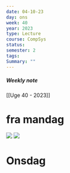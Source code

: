 ```yaml
---
date: 04-10-23
day: ons
week: 40
year: 2023
type: Lecture
course: CompSys
status: 
semester: 2
tags:
Summary: ""
---
```

##### Weekly note
[[Uge 40 - 2023]]

#  fra mandag
![](https://i.imgur.com/BrIPfQf.png)
![](https://i.imgur.com/VFFLZPr.png)

# Onsdag
